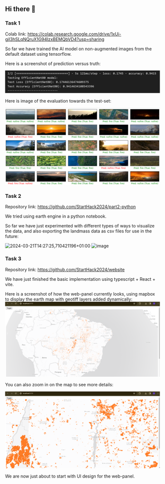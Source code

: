 ## Hi there 👋

### Task 1

Colab link: https://colab.research.google.com/drive/1xUi-gjI3hSLqNQruX1G94IzxBEMQbVD4?usp=sharing

So far we have trained the AI model on non-augmented images from the default dataset using tensorflow.

Here is a screenshot of prediction versus truth:

![Evaluation ai best model](https://raw.githubusercontent.com/StartHack2024/.github/main/profile/evaluation_ai_best_model.png)

Here is image of the evaluation towards the test-set:

![Image of the evaluation towards the test-set](https://raw.githubusercontent.com/StartHack2024/.github/main/profile/prediction_vs_truth_n.png)

### Task 2

Repository link: https://github.com/StartHack2024/part2-python

We tried using earth engine in a python notebook.

So far we have just experimented with different types of ways to visualize the data, and also exporting the landmass data as csv files for use in the future:

![2024-03-21T14:27:25,710421196+01:00](https://github.com/StartHack2024/.github/assets/9365365/06488c12-df82-4254-b904-3438970048ec)
![image](https://github.com/StartHack2024/.github/assets/9365365/f92b8800-9752-4477-a643-deeb447836d1)


### Task 3

Repository link: https://github.com/StartHack2024/website

We have just finished the basic implementation using typescript + React + vite.

Here is a screenshot of how the web-panel currently looks, using mapbox to display the earth map with geotiff layers added dynamically:
![Screenshot of web-panel for task 3](https://raw.githubusercontent.com/StartHack2024/.github/main/profile/task3.png)

You can also zoom in on the map to see more details:

![Screenshot of map-zoom function with details for task 3](https://raw.githubusercontent.com/StartHack2024/.github/main/profile/task3_map_zoom.png)

We are now just about to start with UI design for the web-panel.
